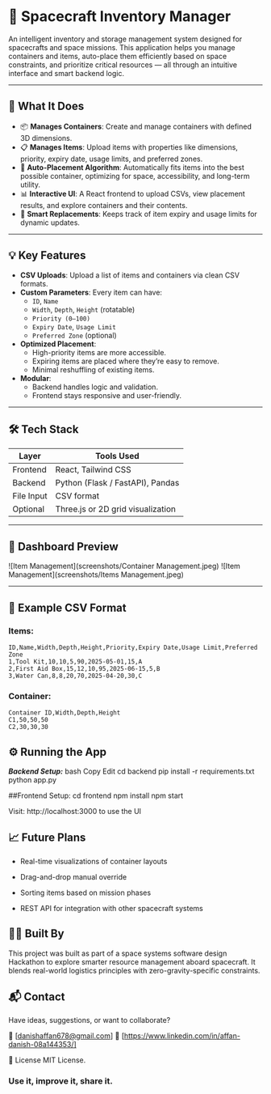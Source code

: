 # 🚀 Spacecraft Inventory Manager

An intelligent inventory and storage management system designed for spacecrafts and space missions. This application helps you manage containers and items, auto-place them efficiently based on space constraints, and prioritize critical resources — all through an intuitive interface and smart backend logic.

---

## 🧠 What It Does

- 📦 **Manages Containers**: Create and manage containers with defined 3D dimensions.
- 📋 **Manages Items**: Upload items with properties like dimensions, priority, expiry date, usage limits, and preferred zones.
- 🤖 **Auto-Placement Algorithm**: Automatically fits items into the best possible container, optimizing for space, accessibility, and long-term utility.
- 📊 **Interactive UI**: A React frontend to upload CSVs, view placement results, and explore containers and their contents.
- 🔁 **Smart Replacements**: Keeps track of item expiry and usage limits for dynamic updates.

---

## 💡 Key Features

- **CSV Uploads**: Upload a list of items and containers via clean CSV formats.
- **Custom Parameters**: Every item can have:
  - `ID`, `Name`
  - `Width`, `Depth`, `Height` (rotatable)
  - `Priority (0–100)`
  - `Expiry Date`, `Usage Limit`
  - `Preferred Zone` (optional)
- **Optimized Placement**:
  - High-priority items are more accessible.
  - Expiring items are placed where they’re easy to remove.
  - Minimal reshuffling of existing items.
- **Modular**:
  - Backend handles logic and validation.
  - Frontend stays responsive and user-friendly.

---

## 🛠️ Tech Stack

| Layer      | Tools Used                     |
|------------|--------------------------------|
| Frontend   | React, Tailwind CSS            |
| Backend    | Python (Flask / FastAPI), Pandas |
| File Input | CSV format                     |
| Optional   | Three.js or 2D grid visualization |

---

## 🧭 Dashboard Preview

![Item Management](screenshots/Container Management.jpeg)
![Item Management](screenshots/Items Management.jpeg)

---


## 📁 Example CSV Format

### Items:
```csv
ID,Name,Width,Depth,Height,Priority,Expiry Date,Usage Limit,Preferred Zone
1,Tool Kit,10,10,5,90,2025-05-01,15,A
2,First Aid Box,15,12,10,95,2025-06-15,5,B
3,Water Can,8,8,20,70,2025-04-20,30,C
```



### Container:
```csv
Container ID,Width,Depth,Height
C1,50,50,50
C2,30,30,30
```

## ⚙️ Running the App

***Backend Setup:***
bash
Copy
Edit
cd backend
pip install -r requirements.txt
python app.py

##Frontend Setup:
cd frontend
npm install
npm start

Visit: http://localhost:3000 to use the UI

## 📈 Future Plans

- Real-time visualizations of container layouts

- Drag-and-drop manual override

- Sorting items based on mission phases

- REST API for integration with other spacecraft systems

## 👨‍🚀 Built By
This project was built as part of a space systems software design Hackathon to explore smarter resource management aboard spacecraft. It blends real-world logistics principles with zero-gravity-specific constraints.

## 📬 Contact
Have ideas, suggestions, or want to collaborate?

📧 [danishaffan678@gmail.com]
🔗 [https://www.linkedin.com/in/affan-danish-08a144353/]

📄 License
MIT License.

### Use it, improve it, share it.

